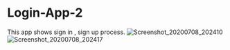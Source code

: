 # Login-App-2
This app shows sign in , sign up process.
![Screenshot_20200708_202410](https://user-images.githubusercontent.com/62168123/86936777-16afe680-c15c-11ea-9999-7104db7b603f.png)
![Screenshot_20200708_202417](https://user-images.githubusercontent.com/62168123/86937497-f2083e80-c15c-11ea-90ea-d496ff084c09.png)
